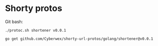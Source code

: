 # Shorty protos

Git bash: 

`./protoc.sh shortener v0.0.1`

`go get github.com/Cyberwex/shorty-url-protos/golang/shortener@v0.0.1`